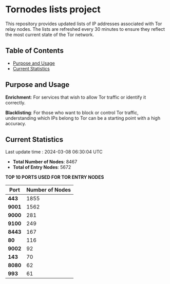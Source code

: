 # Tornodes lists project

This repository provides updated lists of IP addresses associated with Tor relay nodes. The lists are refreshed every 30 minutes to ensure they reflect the most current state of the Tor network.

## Table of Contents

- [Purpose and Usage](#purpose-and-usage)
- [Current Statistics](#current-statistics)


## Purpose and Usage

**Enrichment**: For services that wish to allow Tor traffic or identify it correctly.

**Blacklisting**: For those who want to block or control Tor traffic, understanding which IPs belong to Tor can be a starting point with a high accuracy.

## Current Statistics

Last update time : 2024-03-08 06:30:04 UTC

- **Total Number of Nodes**: 8467
- **Total of Entry Nodes**: 5672

**TOP 10 PORTS USED FOR TOR ENTRY NODES**

| **Port** | **Number of Nodes** |
|------|-----------------|
| **443**   | 1855  |
| **9001**   | 1562  |
| **9000**   | 281  |
| **9100**   | 249  |
| **8443**   | 167  |
| **80**   | 116  |
| **9002**   | 92  |
| **143**   | 70  |
| **8080**   | 62  |
| **993**   | 61  |

